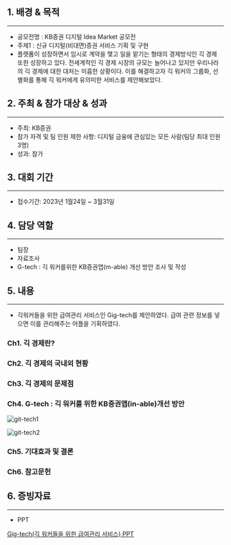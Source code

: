 ## 1. 배경 & 목적

---

- 공모전명 : KB증권 디지털 Idea Market 공모전
- 주제1 : 신규 디지털(비대면)증권 서비스 기획 및 구현
- 플랫폼이 성장하면서 임시로 계약을 맺고 일을 맡기는 형태의 경제방식인 긱 경제 또한 성장하고 있다. 전세계적인 긱 경제 시장의 규모는 늘어나고 있지만 우리나라의 긱 경제에 대한 대처는 미흡한 상황이다. 이를 해결하고자 긱 워커의 그룹화, 선별화를 통해 긱 워커에게 유의미한 서비스를 제안해보았다.

## 2. 주최 & 참가 대상 & 성과

---

- 주최: KB증권
- 참가 자격 및 팀 인원 제한 사항: 디지털 금융에 관심있는 모든 사람(팀당 최대 인원 3명)
- 성과: 참가

## 3. 대회 기간

---

- 접수기간: 2023년 1월24일 ~ 3월31일

## 4. 담당 역할

---

- 팀장
- 자료조사
- G-tech : 긱 워커를위한 KB증권앱(m-able) 개선 방안 조사 및 작성

## 5. 내용

---

- 긱워커들을 위한 급여관리 서비스인 Gig-tech를 제안하였다. 급여 관련 정보를 넣으면 이를 관리해주는 어플을 기획하였다.

### Ch1. 긱 경제란?

### Ch2. 긱 경제의 국내외 현황

### Ch3. 긱 경제의 문제점

### Ch4. G-tech : 긱 워커를 위한 KB증권앱(in-able)개선 방안

![git-tech1](https://github.com/Gayeon6423/Project/assets/113704015/936d6b1a-8f14-494e-906b-47cc51319484)

![git-tech2](https://github.com/Gayeon6423/Project/assets/113704015/1176a821-7bbb-4061-9956-641c2edc4a4c)

### Ch5. 기대효과 및 결론

### Ch6. 참고문헌

## 6. 증빙자료

---

- PPT

[Gig-tech(긱 워커들을 위한 급여관리 서비스) PPT](https://docs.google.com/presentation/d/1C-1ahecQ4za4iR_n6uCfMEzT6ww8H6-E/edit?usp=sharing&ouid=109060680601725630686&rtpof=true&sd=true)

